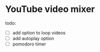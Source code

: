 # YouTube video mixer

todo:
- [ ] add option to loop videos
- [ ] add autoplay option
- [ ] pomodoro timer
